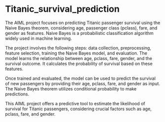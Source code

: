 # Titanic_survival_prediction
The AIML project focuses on predicting Titanic passenger survival using the Naive Bayes theorem, considering age, passenger class (pclass), fare, and gender as features. Naive Bayes is a probabilistic classification algorithm widely used in machine learning. 

The project involves the following steps: data collection, preprocessing, feature selection, training the Naive Bayes model, and evaluation. The model learns the relationship between age, pclass, fare, gender, and the survival outcome. It calculates the probability of survival based on these features. 

Once trained and evaluated, the model can be used to predict the survival of new passengers by providing their age, pclass, fare, and gender as input. The Naive Bayes theorem utilizes conditional probability to make predictions. 

This AIML project offers a predictive tool to estimate the likelihood of survival for Titanic passengers, considering crucial factors such as age, pclass, fare, and gender.
